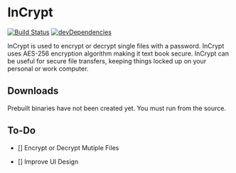 # InCrypt
[![Build Status](https://travis-ci.org/roshanlam/InCrypt.svg?branch=master)](https://travis-ci.org/roshanlam/InCrypt)
[![devDependencies](https://david-dm.org/roshanlam/InCrypt.svg)](https://david-dm.org/roshanlam/InCrypt.svg)


InCrypt is used to encrypt or decrypt single files with a password. InCrypt uses AES-256 encryption algorithm making it text book secure. InCrypt can be useful for secure file transfers, keeping things locked up on your personal or work computer.

## Downloads
Prebuilt binaries have not been created yet. You must run from the source.

## To-Do
- [] Encrypt or Decrypt Mutiple Files

- [] Improve UI Design
